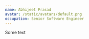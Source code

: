 ```yaml
---
name: Abhijeet Prasad
avatar: /static/avatars/default.png
occupation: Senior Software Engineer
---
```


Some text